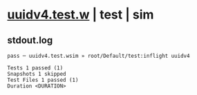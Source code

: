 # [uuidv4.test.w](../../../../../../examples/tests/sdk_tests/util/uuidv4.test.w) | test | sim

## stdout.log
```log
pass ─ uuidv4.test.wsim » root/Default/test:inflight uuidv4

Tests 1 passed (1)
Snapshots 1 skipped
Test Files 1 passed (1)
Duration <DURATION>
```


